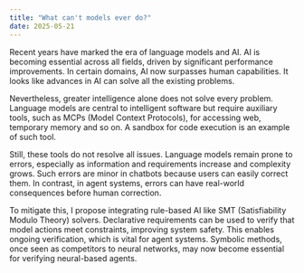 ```yaml
---
title: "What can't models ever do?"
date: 2025-05-21
---
```


Recent years have marked the era of language models and AI. AI is
becoming essential across all fields, driven by significant performance
improvements. In certain domains, AI now surpasses human capabilities.
It looks like advances in AI can solve all the existing problems.

Nevertheless, greater intelligence alone does not solve every problem.
Language models are central to intelligent software but require
auxiliary tools, such as MCPs (Model Context Protocols), for accessing
web, temporary memory and so on. A sandbox for code execution is an
example of such tool.

Still, these tools do not resolve all issues. Language models remain
prone to errors, especially as information and requirements increase and
complexity grows. Such errors are minor in chatbots because users can
easily correct them. In contrast, in agent systems, errors can have
real-world consequences before human correction.

To mitigate this, I propose integrating rule-based AI like SMT
(Satisfiability Modulo Theory) solvers. Declarative requirements can be
used to verify that model actions meet constraints, improving system
safety. This enables ongoing verification, which is vital for agent
systems. Symbolic methods, once seen as competitors to neural networks,
may now become essential for verifying neural-based agents.
